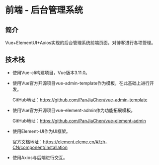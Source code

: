 # 前端 - 后台管理系统

## 简介

​		Vue+ElementUI+Axios实现的后台管理系统前端页面，对博客进行各项管理。

## 技术栈

- 使用Vue-cli构建项目，Vue版本3.11.0。

- 使用Vue官方开源项目vue-admin-template作为模板，在此基础上进行开发。

    GitHub地址：https://github.com/PanJiaChen/vue-admin-template

- 使用Vue官方开源项目vue-element-admin作为功能拓展模板。

    GitHub地址：https://github.com/PanJiaChen/vue-element-admin

- 使用Element-UI作为UI框架。

    官方文档地址：https://element.eleme.cn/#/zh-CN/component/installation

- 使用Axios与后端进行交互。

    



